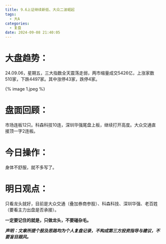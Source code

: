 ```yaml
---
title: 9.6上证继续新低、大众二波崛起
tags:
  - 大A
categories:
  - 复盘
date: 2024-09-08 21:40:05
---
```




# 大盘趋势：

24.09.06，星期五，三大指数全天震荡走弱，两市缩量成交5426亿，上涨家数510家，下跌4497家。其中涨停43家，跌停4家。

{% image 1.jpeg %}

# 盘面回顾：

市场连板12只。科森科技10连，深圳华强尾盘上板，继续打开高度。大众交通直接顶一字2连板。

# 今日操作：

身体不舒服，就不多写了。

# 明日观点：

只看龙头就好，目前是大众交通（叠加券商参股）、科森科技、深圳华强、老百姓（要看主力出盘是否承接）。





**一定要记住的就是，只做龙头，不要碰杂毛。**



***声明：文章所提个股及思路均为个人复盘记录，不构成第三方投资指导与建议，不要盲目跟风。***

